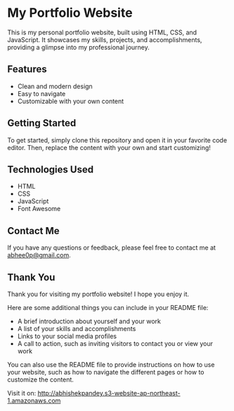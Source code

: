 # My Portfolio Website

This is my personal portfolio website, built using HTML, CSS, and JavaScript. It showcases my skills, projects, and accomplishments, providing a glimpse into my professional journey.

## Features

* Clean and modern design
* Easy to navigate
* Customizable with your own content

## Getting Started

To get started, simply clone this repository and open it in your favorite code editor. Then, replace the content with your own and start customizing!

## Technologies Used

* HTML
* CSS
* JavaScript
* Font Awesome

## Contact Me

If you have any questions or feedback, please feel free to contact me at abhee0p@gmail.com.

## Thank You

Thank you for visiting my portfolio website! I hope you enjoy it.


Here are some additional things you can include in your README file:

* A brief introduction about yourself and your work
* A list of your skills and accomplishments
* Links to your social media profiles
* A call to action, such as inviting visitors to contact you or view your work

You can also use the README file to provide instructions on how to use your website, such as how to navigate the different pages or how to customize the content.

Visit it on: http://abhishekpandey.s3-website-ap-northeast-1.amazonaws.com
